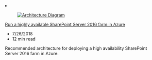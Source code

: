 <!-- This file is automatically generated by build/architectures/build_index.py. Any updates will be lost. -->

<!-- markdownlint-disable MD033 -->

<li class="grid-item item-column" data-categories="Management and Governance Web ">
<article class="card">
    <div class="card-header has-margin-bottom-none" aria-hidden="true">
        <figure class="image diagram has-height-175 has-overflow-hidden level">
            <a href="/azure/architecture/reference-architectures/sharepoint"><img src="/azure/architecture/browse/thumbs/sharepoint.png" class="diagram" alt="Architecture Diagram" data-linktype="relative-path"></a>
        </figure>
    </div>
    <div class="card-content">
        <a class="card-content-title has-margin-top-none" href="/azure/architecture/reference-architectures/sharepoint">
            <p>Run a highly available SharePoint Server 2016 farm in Azure</p>
        </a>
        <ul class="card-content-metadata">
            <li>7/26/2018</li>
            <li>12 min read</li>
        </ul>
        <p class="card-content-description">Recommended architecture for deploying a high availability SharePoint Server 2016 farm in Azure.</p>
        <div class="bottom-to-top-fade is-hidden-mobile"></div>
    </div>
</article>
</li>
